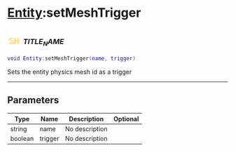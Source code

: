 # [Entity](../entity/README.md):setMeshTrigger

### <img src="../../.gitbook/assets/shared.png" width="32" height="32" /> $TITLE_NAME$

```lua
void Entity:setMeshTrigger(name, trigger)
```

Sets the entity physics mesh id as a trigger<br>

-----------------
## Parameters

| Type   | Name | Description | Optional |
| ------ | ---- | ----------- | -------: |
| string | name | No description |  |
| boolean | trigger | No description |  |
